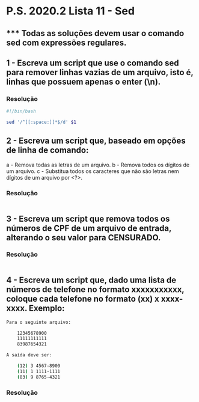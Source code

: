 # P.S. 2020.2 Lista 11 - Sed

## *** Todas as soluções devem usar o comando sed com expressões regulares.

## 1 - Escreva um script que use o comando sed para remover linhas vazias de um arquivo, isto é, linhas que possuem apenas o enter (\n).

### Resolução
~~~bash
#!/bin/bash

sed '/^[[:space:]]*$/d' $1
~~~

## 2 - Escreva um script que, baseado em opções de linha de comando:
a - Remova todas as letras de um arquivo.
b - Remova todos os dígitos de um arquivo.
c - Substitua todos os caracteres que não são letras nem dígitos de um arquivo por <?>.

### Resolução
~~~bash
~~~

## 3 - Escreva um script que remova todos os números de CPF de um arquivo de entrada, alterando o seu valor para **CENSURADO**.

### Resolução
~~~bash
~~~

## 4 - Escreva um script que, dado uma lista de números de telefone no formato xxxxxxxxxxx, coloque cada telefone no formato (xx) x xxxx-xxxx. Exemplo:

~~~bash
Para o seguinte arquivo:

	12345678900
	11111111111
	83987654321

A saída deve ser:

	(12) 3 4567-8900
	(11) 1 1111-1111
	(83) 9 8765-4321
~~~

### Resolução
~~~bash
~~~
